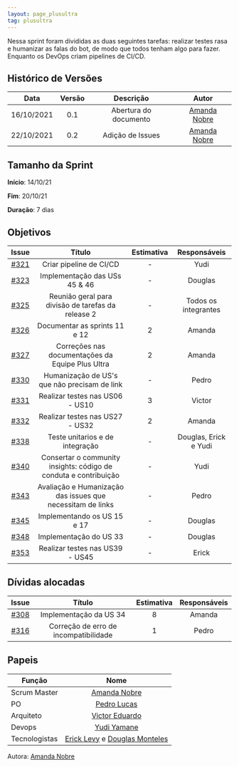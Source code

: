 ```yaml
---
layout: page_plusultra
tag: plusultra
---
```


Nessa sprint foram divididas as duas seguintes tarefas: realizar testes rasa e humanizar as falas do bot, de modo que todos tenham algo para fazer. Enquanto os DevOps criam pipelines de CI/CD.

## Histórico de Versões

| Data       | Versão | Descrição                      | Autor             |
| :--------: | :----: | :----------:                   | :---------------: |
| 16/10/2021 |  0.1   | Abertura do documento | [Amanda Nobre](https://github.com/AmandaNbr)|
| 22/10/2021 |  0.2   | Adição de Issues | [Amanda Nobre](https://github.com/AmandaNbr)|

## Tamanho da Sprint

**Início**: 14/10/21

**Fim**: 20/10/21

**Duração**: 7 dias

## Objetivos

| Issue |            Título            |      Estimativa     |        Responsáveis         | 
|:-----:|:----------------------------:|:-------------------:|:---------------------------:|
| [#321](https://github.com/fga-eps-mds/2021-1-Bot/issues/321) | Criar pipeline de CI/CD | - | Yudi |
| [#323](https://github.com/fga-eps-mds/2021-1-Bot/issues/323) | Implementação das USs 45 & 46 | - | Douglas |
| [#325](https://github.com/fga-eps-mds/2021-1-Bot/issues/325) | Reunião geral para divisão de tarefas da release 2 | - | Todos os integrantes |
| [#326](https://github.com/fga-eps-mds/2021-1-Bot/issues/326) | Documentar as sprints 11 e 12 | 2 | Amanda |
| [#327](https://github.com/fga-eps-mds/2021-1-Bot/issues/327) | Correções nas documentações da Equipe Plus Ultra | 2 | Amanda |
| [#330](https://github.com/fga-eps-mds/2021-1-Bot/issues/330) | Humanização de US's que não precisam de link | - | Pedro |
| [#331](https://github.com/fga-eps-mds/2021-1-Bot/issues/331) | Realizar testes nas US06 - US10 | 3 | Victor |
| [#332](https://github.com/fga-eps-mds/2021-1-Bot/issues/332) | Realizar testes nas US27 - US32 | 2 | Amanda |
| [#338](https://github.com/fga-eps-mds/2021-1-Bot/issues/338) | Teste unitarios e de integração | - | Douglas, Erick e Yudi |
| [#340](https://github.com/fga-eps-mds/2021-1-Bot/issues/340) | Consertar o community insights: código de conduta e contribuição | - | Yudi |
| [#343](https://github.com/fga-eps-mds/2021-1-Bot/issues/343) | Avaliação e Humanização das issues que necessitam de links | - | Pedro |
| [#345](https://github.com/fga-eps-mds/2021-1-Bot/issues/345) | Implementando os US 15 e 17 | - | Douglas |
| [#348](https://github.com/fga-eps-mds/2021-1-Bot/issues/348) | Implementação do US 33 | - | Douglas |
| [#353](https://github.com/fga-eps-mds/2021-1-Bot/issues/353) | Realizar testes nas US39 - US45 | - | Erick |

## Dívidas alocadas

| Issue |            Título            |      Estimativa     |        Responsáveis         | 
|:-----:|:----------------------------:|:-------------------:|:---------------------------:|
| [#308](https://github.com/fga-eps-mds/2021-1-Bot/issues/308) | Implementação da US 34 | 8 | Amanda |
| [#316](https://github.com/fga-eps-mds/2021-1-Bot/issues/316) | Correção de erro de incompatibilidade | 1 | Pedro |

## Papeis

|      Função      |            Nome            |
|------------------|:--------------------------:|
| Scrum Master | [Amanda Nobre](https://github.com/AmandaNbr) |
| PO | [Pedro Lucas](https://github.com/PedroLSF) |
| Arquiteto | [Victor Eduardo](https://github.com/victorear05) |
| Devops | [Yudi Yamane](https://github.com/yudi-azvd) |
| Tecnologistas | [Erick Levy](https://github.com/Ericklevy) e [Douglas Monteles](https://github.com/DouglasMonteles) |

Autora: [Amanda Nobre](https://github.com/AmandaNbr)
